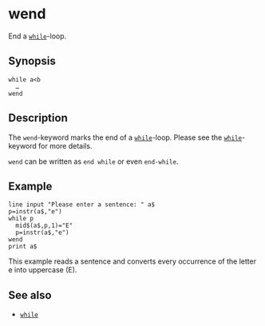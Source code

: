 # wend

End a [```while```](while.html)-loop.

## Synopsis

```basic
while a<b
  …
wend
```

## Description

The ```wend```-keyword marks the end of a [```while```](while.html)-loop. Please see the [```while```](while.html)-keyword for more details.

```wend``` can be written as ```end while``` or even ```end-while```.

## Example

```basic
line input "Please enter a sentence: " a$
p=instr(a$,"e")
while p
  mid$(a$,p,1)="E"
  p=instr(a$,"e")
wend
print a$
```

This example reads a sentence and converts every occurrence of the letter e into uppercase (E).

## See also

 * [```while```](while.html)
